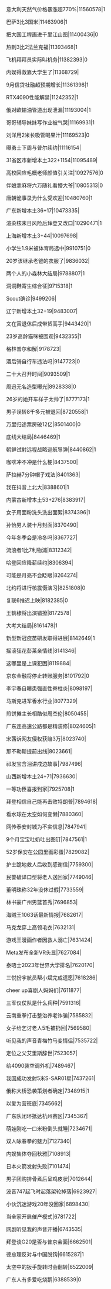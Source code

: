 意大利天然气价格暴涨超770%|11560578|1

巴萨3比3国米|11463906|1

把大国工程画进千里江山图|11400436|0

热刺3比2法兰克福|11393468|1

飞机拜拜员实际叫机务|11382393|0

内娱得救靠大学生了|11368729|

9月信贷社融超预期增长|11361398|1

RTX4090性能解禁|11242352|1

俄对欧输油管道出现泄漏|11193004|1

哥哥辅导妹妹写作业被气哭|11169931|1

刘洋用2米长吸管喝果汁|11169523|0

曝勇士下周与普尔续约|11116154|

31省区市新增本土322+1154|11095489|

高校回应毛概老师颜值引关注|10927576|0

伴娘拿麻将六万随礼看懵大爷|10805313|0

唐朝诡事录为什么受欢迎|10480760|1

广东新增本土36+17|10473335|

渲染核末日风险后拜登又改口|10290471|1

上海新增本土3+44|10097698|

小学生1.9米被体育局选中|9910751|0

20岁该继承老爸的衣服了|9836032|

两个人的小森林大结局|9788807|1

洞洞鞋寄生综合征|9715318|1

Scout确诊|9499206|

辽宁新增本土32+19|9483007|

文在寅退休后成带货高手|9443420|1

23岁高龄猫咪被围观|9432355|1

格林普尔和解|9178723|

酒后骑自行车违法吗|9147723|0

二十大召开时间|9093509|1

周迅无名造型曝光|8928338|0

26岁的她开车样子太帅了|8777173|1

男子误转8千多元被退回|8720558|1

万里归途票房破12亿|8501400|0

底线大结局|8446469|1

朝鲜试射远程战略巡航导弹|8440862|1

咖啡冲不冲是什么梗|8437500|

萨拉赫7分钟帽子戏法|8401363|

我在抖音上北大|8388601|1

内蒙古新增本土53+276|8383917|

女子用面粉洗头洗出面絮|8374396|1

孙怡男人装十月封面|8370490|

今年冬季会是冷冬吗|8367727|

流浪者1比7利物浦|8312342|

哈登回应降薪续约|8306394|

可能是月亮不会眨眼|8264274|

北约将进行核震慑演习|8251808|0

复联6推迟上映|8182385|0

王鹤棣将出演错撩|8172578|

大考大结局|8161478|1

新型新冠疫苗研发取得进展|8142649|1

摇滚狂花彭莱亲情线|8141346|

这哪里是上课犯困|8119884|

京东金融将停止转账服务|8101792|0

李宇春自曝患强直性脊柱炎|8098197|

马斯克进军香水行业|8077329|

煎饼摊主长相酷似周杰伦|8050455|

广东连高速公路都是精装修|8024605|1

宋茜诉网友侵权获赔3万|8023740|

那不勒斯提前出线|8023661|

祁发宝含泪讲戍边故事|7987496|

山西新增本土24+71|7936630|

一等功臣喜报到家|7925708|1

拜登相信自己能再击败特朗普|7894618|

看水球在太空如何变懒|7880360|

网传泰安封城为不实信息|7847941|

9个月宝宝吐奶吐出图钉|7847561|1

52岁保安在公园里画彩蛋|7829082|

护士跪地救人后收到感谢信|7759300|

民警破译口型将老人送回家|7749046|

董明珠称32年没休过假|7733559|

林书豪广州男篮首秀|7696853|

海贼王1063话最新情报|7682617|

马克龙穿上高领毛衣|7632131|

游戏王漫画作者因救人溺亡|7631424|

Meta发布全新VR头显|7627084|

泰晤士2023年世界大学排名|7620170|

三悦扮宇航员帮小斌完成遗愿|7618286|

cheer up喜剧人妈妈们|7611877|

三军仪仗队是什么兵种|7591316|

云南重拳打击整治养老诈骗|7585832|

女子给乞讨老人5毛被扔回|7569580|

听见我的声音青梅竹马变情侣|7535722|

定位之父艾里斯辞世|7523057|

给4090装空调外机|7489467|

我国成功发射5米S-SAR01星|7437261|

俄称大桥恐袭策划者确定|7348915|1

以爱为营班底|7345662|

广东队闭环抵达杭州赛区|7345367|

萌娃刚吃一口米粉倒头就睡|7234671|

双人咏春拳的魅力|7127340|

内娱集体夺回秋雅|7108913|

日本火箭发射失败|7101474|

男子团购排骨煮后呈鸡皮状|7012644|

波音747起飞时起落架轮掉落|6923927|

小伙沉迷游戏20年没回家|6898430|

当全家开启催产模式|6781722|

网剧听见我的声音开播|6743535|

拜登谈G20是否与普京会面|6662501|

德总理反对与中国脱钩|6615287|1

太空中的扳手旋转时会翻转|6522009|

广东人有多爱吃烧鹅|6388539|0

